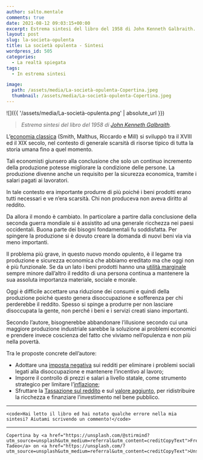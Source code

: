 ```yaml
---
author: salto.mentale
comments: true
date: 2021-08-12 09:03:15+00:00
excerpt: Estrema sintesi del libro del 1958 di John Kenneth Galbraith.
layout: post
slug: la-societa-opulenta
title: La società opulenta - Sintesi
wordpress_id: 505
categories:
  - La realtà spiegata
tags:
  - In estrema sintesi

image:
  path: /assets/media/La-società-opulenta-Copertina.jpeg
  thumbnail: /assets/media/La-società-opulenta-Copertina.jpeg
---
```


![]({{ '/assets/media/La-società-opulenta.png' | absolute_url }})

> _Estrema sintesi del libro del 1958 di _[John Kenneth Galbraith](https://it.wikipedia.org/wiki/John_Kenneth_Galbraith)_._


L’[economia classica](https://it.wikipedia.org/wiki/Economisti_classici) (Smith, Malthus, Riccardo e Mill) si sviluppò tra il XVIII ed il XIX secolo, nel contesto di generale scarsità di risorse tipico di tutta la storia umana fino a quel momento.

Tali economisti giunsero alla conclusione che solo un continuo incremento della produzione potesse migliorare la condizione delle persone. La produzione divenne anche un requisito per la sicurezza economica, tramite i salari pagati ai lavoratori.

In tale contesto era importante produrre di più poiché i beni prodotti erano tutti necessari e ve n’era scarsità. Chi non produceva non aveva diritto al reddito.

Da allora il mondo è cambiato. In particolare a partire dalla conclusione della seconda guerra mondiale si è assistito ad una generale ricchezza nei paesi occidentali. Buona parte dei bisogni fondamentali fu soddisfatta. Per spingere la produzione si è dovuto creare la domanda di nuovi beni via via meno importanti.

Il problema più grave, in questo nuovo mondo opulento, è il legame tra produzione e sicurezza economica che abbiamo ereditato ma che oggi non è più funzionale. Se da un lato i beni prodotti hanno una [utilità marginale](https://it.wikipedia.org/wiki/Utilit%C3%A0_marginale) sempre minore dall’altro il reddito di una persona continua a mantenere la sua assoluta importanza materiale, sociale e morale.

Oggi è difficile accettare una riduzione dei consumi e quindi della produzione poiché questo genera disoccupazione e sofferenza per chi perderebbe il reddito. Spesso si spinge a produrre per non lasciare disoccupata la gente, non perché i beni e i servizi creati siano importanti.

Secondo l’autore, bisognerebbe abbandonare l’illusione secondo cui una maggiore produzione industriale sarebbe la soluzione ai problemi economici e prendere invece coscienza del fatto che viviamo nell’opulenza e non più nella povertà.

Tra le proposte concrete dell’autore:

- Adottare una [imposta negativa](https://it.wikipedia.org/wiki/Imposta_negativa) sui redditi per eliminare i problemi sociali legati alla disoccupazione e mantenere l’incentivo al lavoro;
- Imporre il controllo di prezzi e salari a livello statale, come strumento strategico per limitare l’[inflazione](https://it.wikipedia.org/wiki/Inflazione);
- Sfruttare la [Tassazione sul reddito](https://it.wikipedia.org/wiki/Imposta_sul_reddito_delle_persone_fisiche) e sul [valore aggiunto](https://it.wikipedia.org/wiki/Imposta_sul_valore_aggiunto_%28Italia%29), per ridistribuire la ricchezza e finanziare l’investimento nel bene pubblico.

---

    <code>Hai letto il libro ed hai notato qualche errore nella mia sintesi? Aiutami scrivendo un commento!</code>

---

    Copertina by <a href="https://unsplash.com/@stirmind?utm_source=unsplash&utm_medium=referral&utm_content=creditCopyText">Frederick Tadeo</a> on <a href="https://unsplash.com/?utm_source=unsplash&utm_medium=referral&utm_content=creditCopyText">Unsplash</a>

